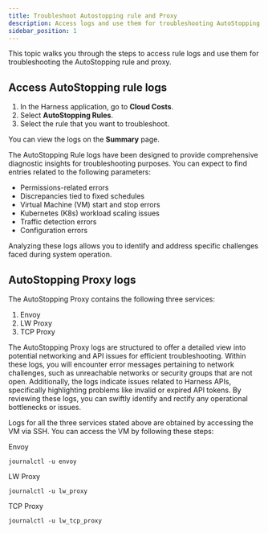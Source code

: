 ```yaml
---
title: Troubleshoot Autostopping rule and Proxy
description: Access logs and use them for troubleshooting AutoStopping rule and proxy.
sidebar_position: 1
--- 
```


This topic walks you through the steps to access rule logs and use them for troubleshooting the AutoStopping rule and proxy.

## Access AutoStopping rule logs

1. In the Harness application, go to **Cloud Costs**.
2. Select **AutoStopping Rules**.
3. Select the rule that you want to troubleshoot.

  You can view the logs on the **Summary** page.

The AutoStopping Rule logs have been designed to provide comprehensive diagnostic insights for troubleshooting purposes. You can expect to find entries related to the following parameters:
- Permissions-related errors
- Discrepancies tied to fixed schedules
- Virtual Machine (VM) start and stop errors
- Kubernetes (K8s) workload scaling issues
- Traffic detection errors
- Configuration errors

Analyzing these logs allows you to identify and address specific challenges faced during system operation.

## AutoStopping Proxy logs

The AutoStopping Proxy contains the following three services:
1. Envoy
2. LW Proxy
3. TCP Proxy

The AutoStopping Proxy logs are structured to offer a detailed view into potential networking and API issues for efficient troubleshooting. Within these logs, you will encounter error messages pertaining to network challenges, such as unreachable networks or security groups that are not open. Additionally, the logs indicate issues related to Harness APIs, specifically highlighting problems like invalid or expired API tokens. By reviewing these logs, you can swiftly identify and rectify any operational bottlenecks or issues.

Logs for all the three services stated above are obtained by accessing the VM via SSH. You can access the VM by following these steps:

Envoy

```
journalctl -u envoy
```
LW Proxy

```
journalctl -u lw_proxy
```
TCP Proxy

```
journalctl -u lw_tcp_proxy
```

